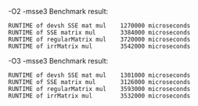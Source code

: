 -O2 -msse3
Benchmark result:
 
    RUNTIME of devsh SSE mat mul    1270000 microseconds
    RUNTIME of SSE matrix mul       3384000 microseconds
    RUNTIME of regularMatrix mul    3720000 microseconds
    RUNTIME of irrMatrix mul        3542000 microseconds
     



-O3 -msse3
Benchmark result:
     
    RUNTIME of devsh SSE mat mul    1301000 microseconds
    RUNTIME of SSE matrix mul       3126000 microseconds
    RUNTIME of regularMatrix mul    3593000 microseconds
    RUNTIME of irrMatrix mul        3532000 microseconds